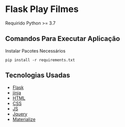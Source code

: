 # Flask Play Filmes
Requirido Python >= 3.7
## Comandos Para Executar Aplicação
Instalar Pacotes Necessários
```
pip install -r requirements.txt
```

## Tecnologias Usadas
- [Flask](https://flask.palletsprojects.com/en/2.0.x/)
- [jinja](https://jinja.palletsprojects.com/en/3.0.x/)
- [HTML](https://developer.mozilla.org/pt-BR/docs/Web/HTML)
- [CSS](https://developer.mozilla.org/pt-BR/docs/Web/CSS)
- [JS](https://developer.mozilla.org/pt-BR/docs/Web/JavaScript)
- [Jquery](https://jquery.com/)
- [Materialize](https://materializecss.com/)

